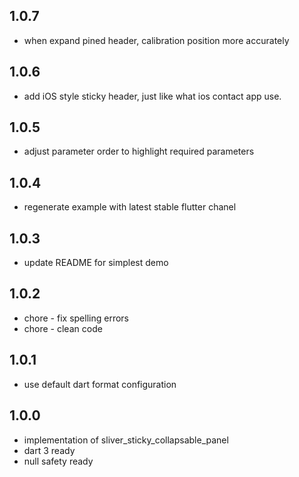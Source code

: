 ## 1.0.7
*  when expand pined header, calibration position more accurately

## 1.0.6
* add iOS style sticky header, just like what ios contact app use.

## 1.0.5
* adjust parameter order to highlight required parameters

## 1.0.4
* regenerate example with latest stable flutter chanel

## 1.0.3
* update README for simplest demo 

## 1.0.2
* chore - fix spelling errors
* chore - clean code

## 1.0.1

* use default dart format configuration

## 1.0.0

* implementation of sliver_sticky_collapsable_panel
* dart 3 ready
* null safety ready

